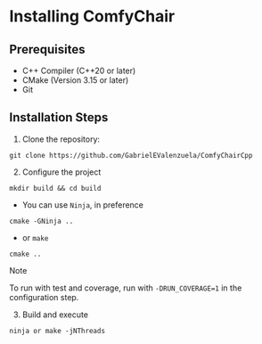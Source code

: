 # Installing ComfyChair

## Prerequisites
- C++ Compiler (C++20 or later)
- CMake (Version 3.15 or later)
- Git

## Installation Steps
1. Clone the repository:

```console
git clone https://github.com/GabrielEValenzuela/ComfyChairCpp
```

2. Configure the project

```console
mkdir build && cd build
```
- You can use `Ninja`, in preference

```console
cmake -GNinja ..
```

- or `make`

```console
cmake ..
```

>[!NOTE]
> To run with test and coverage, run with `-DRUN_COVERAGE=1` in the configuration step.

3. Build and execute

```console
ninja or make -jNThreads
```
